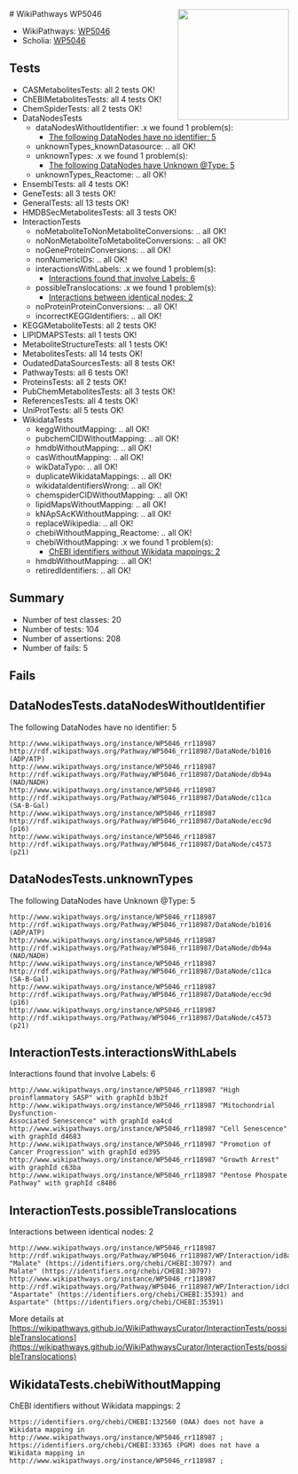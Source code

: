 <img style="float: right; width: 200px" src="https://upload.wikimedia.org/wikipedia/commons/thumb/8/83/Wplogo_with_text_500.png/640px-Wplogo_with_text_500.png" />
# WikiPathways WP5046

* WikiPathways: [WP5046](https://new.wikipathways.org/pathways/WP5046)
* Scholia: [WP5046](https://scholia.toolforge.org/wikipathways/WP5046)
## Tests
* CASMetabolitesTests: all 2 tests OK!
* ChEBIMetabolitesTests: all 4 tests OK!
* ChemSpiderTests: all 2 tests OK!
* DataNodesTests
    * dataNodesWithoutIdentifier: .x we found 1 problem(s):
        * [The following DataNodes have no identifier: 5](#d2d32fa4)
    * unknownTypes_knownDatasource: .. all OK!
    * unknownTypes: .x we found 1 problem(s):
        * [The following DataNodes have Unknown @Type: 5](#839973e3)
    * unknownTypes_Reactome: .. all OK!
* EnsemblTests: all 4 tests OK!
* GeneTests: all 3 tests OK!
* GeneralTests: all 13 tests OK!
* HMDBSecMetabolitesTests: all 3 tests OK!
* InteractionTests
    * noMetaboliteToNonMetaboliteConversions: .. all OK!
    * noNonMetaboliteToMetaboliteConversions: .. all OK!
    * noGeneProteinConversions: .. all OK!
    * nonNumericIDs: .. all OK!
    * interactionsWithLabels: .x we found 1 problem(s):
        * [Interactions found that involve Labels: 6](#630d267d)
    * possibleTranslocations: .x we found 1 problem(s):
        * [Interactions between identical nodes: 2](#1c118207)
    * noProteinProteinConversions: .. all OK!
    * incorrectKEGGIdentifiers: .. all OK!
* KEGGMetaboliteTests: all 2 tests OK!
* LIPIDMAPSTests: all 1 tests OK!
* MetaboliteStructureTests: all 1 tests OK!
* MetabolitesTests: all 14 tests OK!
* OudatedDataSourcesTests: all 8 tests OK!
* PathwayTests: all 6 tests OK!
* ProteinsTests: all 2 tests OK!
* PubChemMetabolitesTests: all 3 tests OK!
* ReferencesTests: all 4 tests OK!
* UniProtTests: all 5 tests OK!
* WikidataTests
    * keggWithoutMapping: .. all OK!
    * pubchemCIDWithoutMapping: .. all OK!
    * hmdbWithoutMapping: .. all OK!
    * casWithoutMapping: .. all OK!
    * wikDataTypo: .. all OK!
    * duplicateWikidataMappings: .. all OK!
    * wikidataIdentifiersWrong: .. all OK!
    * chemspiderCIDWithoutMapping: .. all OK!
    * lipidMapsWithoutMapping: .. all OK!
    * kNApSAcKWithoutMapping: .. all OK!
    * replaceWikipedia: .. all OK!
    * chebiWithoutMapping_Reactome: .. all OK!
    * chebiWithoutMapping: .x we found 1 problem(s):
        * [ChEBI identifiers without Wikidata mappings: 2](#a8d554ce)
    * hmdbWithoutMapping: .. all OK!
    * retiredIdentifiers: .. all OK!


## Summary

* Number of test classes: 20
* Number of tests: 104
* Number of assertions: 208
* Number of fails: 5

## Fails

<a name="d2d32fa4" />

## DataNodesTests.dataNodesWithoutIdentifier

The following DataNodes have no identifier: 5
```
http://www.wikipathways.org/instance/WP5046_rr118987 http://rdf.wikipathways.org/Pathway/WP5046_rr118987/DataNode/b1016 (ADP/ATP)
http://www.wikipathways.org/instance/WP5046_rr118987 http://rdf.wikipathways.org/Pathway/WP5046_rr118987/DataNode/db94a (NAD/NADH)
http://www.wikipathways.org/instance/WP5046_rr118987 http://rdf.wikipathways.org/Pathway/WP5046_rr118987/DataNode/c11ca (SA-B-Gal)
http://www.wikipathways.org/instance/WP5046_rr118987 http://rdf.wikipathways.org/Pathway/WP5046_rr118987/DataNode/ecc9d (p16)
http://www.wikipathways.org/instance/WP5046_rr118987 http://rdf.wikipathways.org/Pathway/WP5046_rr118987/DataNode/c4573 (p21)
```

<a name="839973e3" />

## DataNodesTests.unknownTypes

The following DataNodes have Unknown @Type: 5
```
http://www.wikipathways.org/instance/WP5046_rr118987 http://rdf.wikipathways.org/Pathway/WP5046_rr118987/DataNode/b1016 (ADP/ATP)
http://www.wikipathways.org/instance/WP5046_rr118987 http://rdf.wikipathways.org/Pathway/WP5046_rr118987/DataNode/db94a (NAD/NADH)
http://www.wikipathways.org/instance/WP5046_rr118987 http://rdf.wikipathways.org/Pathway/WP5046_rr118987/DataNode/c11ca (SA-B-Gal)
http://www.wikipathways.org/instance/WP5046_rr118987 http://rdf.wikipathways.org/Pathway/WP5046_rr118987/DataNode/ecc9d (p16)
http://www.wikipathways.org/instance/WP5046_rr118987 http://rdf.wikipathways.org/Pathway/WP5046_rr118987/DataNode/c4573 (p21)
```

<a name="630d267d" />

## InteractionTests.interactionsWithLabels

Interactions found that involve Labels: 6
```
http://www.wikipathways.org/instance/WP5046_rr118987 "High proinflammatory SASP" with graphId b3b2f
http://www.wikipathways.org/instance/WP5046_rr118987 "Mitochondrial Dysfunction-
Associated Senescence" with graphId ea4cd
http://www.wikipathways.org/instance/WP5046_rr118987 "Cell Senescence" with graphId d4683
http://www.wikipathways.org/instance/WP5046_rr118987 "Promotion of
Cancer Progression" with graphId ed395
http://www.wikipathways.org/instance/WP5046_rr118987 "Growth Arrest" with graphId c63ba
http://www.wikipathways.org/instance/WP5046_rr118987 "Pentose Phospate
Pathway" with graphId c8486
```

<a name="1c118207" />

## InteractionTests.possibleTranslocations

Interactions between identical nodes: 2
```
http://www.wikipathways.org/instance/WP5046_rr118987 http://rdf.wikipathways.org/Pathway/WP5046_rr118987/WP/Interaction/id8a29eb96 "Malate" (https://identifiers.org/chebi/CHEBI:30797) and 
Malate" (https://identifiers.org/chebi/CHEBI:30797)
http://www.wikipathways.org/instance/WP5046_rr118987 http://rdf.wikipathways.org/Pathway/WP5046_rr118987/WP/Interaction/idc80a552b "Aspartate" (https://identifiers.org/chebi/CHEBI:35391) and 
Aspartate" (https://identifiers.org/chebi/CHEBI:35391)
```

More details at [https://wikipathways.github.io/WikiPathwaysCurator/InteractionTests/possibleTranslocations](https://wikipathways.github.io/WikiPathwaysCurator/InteractionTests/possibleTranslocations)

<a name="a8d554ce" />

## WikidataTests.chebiWithoutMapping

ChEBI identifiers without Wikidata mappings: 2
```
https://identifiers.org/chebi/CHEBI:132560 (OAA) does not have a Wikidata mapping in http://www.wikipathways.org/instance/WP5046_rr118987 ; 
https://identifiers.org/chebi/CHEBI:33365 (PGM) does not have a Wikidata mapping in http://www.wikipathways.org/instance/WP5046_rr118987 ; 
```

